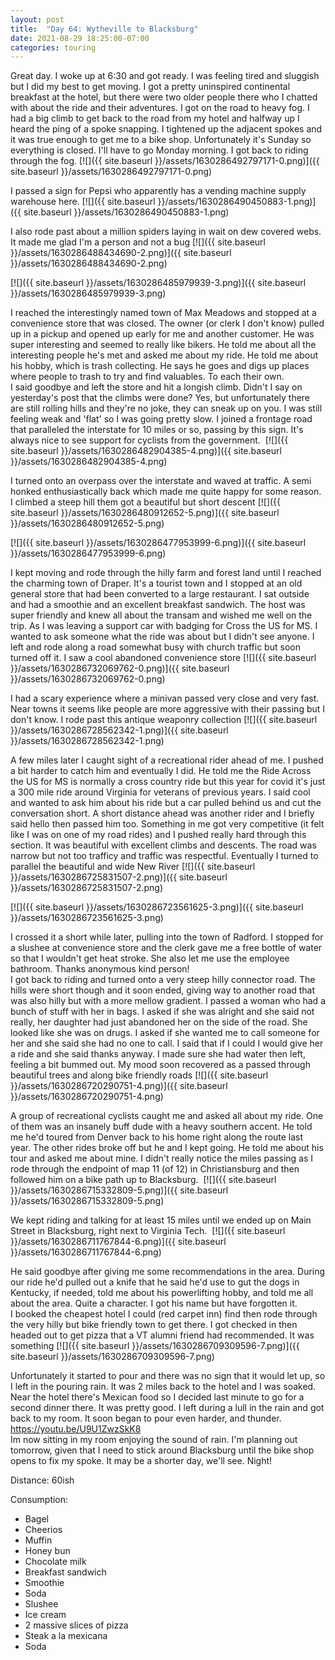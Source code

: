 ```yaml
---
layout: post
title:  "Day 64: Wytheville to Blacksburg"
date: 2021-08-29 18:25:00-07:00
categories: touring
---
```

Great day. I woke up at 6:30 and got ready. I was feeling tired and sluggish but I did my best to get moving. I got a pretty uninspired continental breakfast at the hotel, but there were two older people there who I chatted with about the ride and their adventures. I got on the road to heavy fog. I had a big climb to get back to the road from my hotel and halfway up I heard the ping of a spoke snapping. I tightened up the adjacent spokes and it was true enough to get me to a bike shop. Unfortunately it's Sunday so everything is closed. I'll have to go Monday morning. I got back to riding through the fog.
[![]({{ site.baseurl }}/assets/1630286492797171-0.png)]({{ site.baseurl }}/assets/1630286492797171-0.png)
  
I passed a sign for Pepsi who apparently has a vending machine supply warehouse here.
[![]({{ site.baseurl }}/assets/1630286490450883-1.png)]({{ site.baseurl }}/assets/1630286490450883-1.png)
  
I also rode past about a million spiders laying in wait on dew covered webs. It made me glad I'm a person and not a bug
[![]({{ site.baseurl }}/assets/1630286488434690-2.png)]({{ site.baseurl }}/assets/1630286488434690-2.png)

[![]({{ site.baseurl }}/assets/1630286485979939-3.png)]({{ site.baseurl }}/assets/1630286485979939-3.png)
  
I reached the interestingly named town of Max Meadows and stopped at a convenience store that was closed. The owner (or clerk I don't know) pulled up in a pickup and opened up early for me and another customer. He was super interesting and seemed to really like bikers. He told me about all the interesting people he's met and asked me about my ride. He told me about his hobby, which is trash collecting. He says he goes and digs up places where people to trash to try and find valuables. To each their own.   
I said goodbye and left the store and hit a longish climb. Didn't I say on yesterday's post that the climbs were done? Yes, but unfortunately there are still rolling hills and they're no joke, they can sneak up on you. I was still feeling weak and 'flat' so I was going pretty slow. I joined a frontage road that paralleled the interstate for 10 miles or so, passing by this sign. It's always nice to see support for cyclists from the government. 
[![]({{ site.baseurl }}/assets/1630286482904385-4.png)]({{ site.baseurl }}/assets/1630286482904385-4.png)
  
I turned onto an overpass over the interstate and waved at traffic. A semi honked enthusiastically back which made me quite happy for some reason. I climbed a steep hill them got a beautiful but short descent
[![]({{ site.baseurl }}/assets/1630286480912652-5.png)]({{ site.baseurl }}/assets/1630286480912652-5.png)

[![]({{ site.baseurl }}/assets/1630286477953999-6.png)]({{ site.baseurl }}/assets/1630286477953999-6.png)
  
I kept moving and rode through the hilly farm and forest land until I reached the charming town of Draper. It's a tourist town and I stopped at an old general store that had been converted to a large restaurant. I sat outside and had a smoothie and an excellent breakfast sandwich. The host was super friendly and knew all about the transam and wished me well on the trip. As I was leaving a support car with badging for Cross the US for MS. I wanted to ask someone what the ride was about but I didn't see anyone. I left and rode along a road somewhat busy with church traffic but soon turned off it. I saw a cool abandoned convenience store
[![]({{ site.baseurl }}/assets/1630286732069762-0.png)]({{ site.baseurl }}/assets/1630286732069762-0.png)
  
I had a scary experience where a minivan passed very close and very fast. Near towns it seems like people are more aggressive with their passing but I don't know. I rode past this antique weaponry collection
[![]({{ site.baseurl }}/assets/1630286728562342-1.png)]({{ site.baseurl }}/assets/1630286728562342-1.png)
  
A few miles later I caught sight of a recreational rider ahead of me. I pushed a bit harder to catch him and eventually I did. He told me the Ride Across the US for MS is normally a cross country ride but this year for covid it's just a 300 mile ride around Virginia for veterans of previous years. I said cool and wanted to ask him about his ride but a car pulled behind us and cut the conversation short. A short distance ahead was another rider and I briefly said hello then passed him too. Something in me got very competitive (it felt like I was on one of my road rides) and I pushed really hard through this section. It was beautiful with excellent climbs and descents. The road was narrow but not too trafficy and traffic was respectful. Eventually I turned to parallel the beautiful and wide New River
[![]({{ site.baseurl }}/assets/1630286725831507-2.png)]({{ site.baseurl }}/assets/1630286725831507-2.png)

[![]({{ site.baseurl }}/assets/1630286723561625-3.png)]({{ site.baseurl }}/assets/1630286723561625-3.png)
  
I crossed it a short while later, pulling into the town of Radford. I stopped for a slushee at convenience store and the clerk gave me a free bottle of water so that I wouldn't get heat stroke. She also let me use the employee bathroom. Thanks anonymous kind person!  
I got back to riding and turned onto a very steep hilly connector road. The hills were short though and it soon ended, giving way to another road that was also hilly but with a more mellow gradient. I passed a woman who had a bunch of stuff with her in bags. I asked if she was alright and she said not really, her daughter had just abandoned her on the side of the road. She looked like she was on drugs. I asked if she wanted me to call someone for her and she said she had no one to call. I said that if I could I would give her a ride and she said thanks anyway. I made sure she had water then left, feeling a bit bummed out. My mood soon recovered as a passed through beautiful trees and along bike friendly roads
[![]({{ site.baseurl }}/assets/1630286720290751-4.png)]({{ site.baseurl }}/assets/1630286720290751-4.png)
  
A group of recreational cyclists caught me and asked all about my ride. One of them was an insanely buff dude with a heavy southern accent. He told me he'd toured from Denver back to his home right along the route last year. The other rides broke off but he and I kept going. He told me about his tour and asked me about mine. I didn't really notice the miles passing as I rode through the endpoint of map 11 (of 12) in Christiansburg and then followed him on a bike path up to Blacksburg. 
[![]({{ site.baseurl }}/assets/1630286715332809-5.png)]({{ site.baseurl }}/assets/1630286715332809-5.png)
  
We kept riding and talking for at least 15 miles until we ended up on Main Street in Blacksburg, right next to Virginia Tech. 
[![]({{ site.baseurl }}/assets/1630286711767844-6.png)]({{ site.baseurl }}/assets/1630286711767844-6.png)
  
He said goodbye after giving me some recommendations in the area. During our ride he'd pulled out a knife that he said he'd use to gut the dogs in Kentucky, if needed, told me about his powerlifting hobby, and told me all about the area. Quite a character. I got his name but have forgotten it.  
I booked the cheapest hotel I could (red carpet inn) find then rode through the very hilly but bike friendly town to get there. I got checked in then headed out to get pizza that a VT alumni friend had recommended. It was something
[![]({{ site.baseurl }}/assets/1630286709309596-7.png)]({{ site.baseurl }}/assets/1630286709309596-7.png)
  
Unfortunately it started to pour and there was no sign that it would let up, so I left in the pouring rain. It was 2 miles back to the hotel and I was soaked. Near the hotel there's Mexican food so I decided last minute to go for a second dinner there. It was pretty good. I left during a lull in the rain and got back to my room. It soon began to pour even harder, and thunder.   
<https://youtu.be/U9U1ZwzSkK8>  
Im now sitting in my room enjoying the sound of rain. I'm planning out tomorrow, given that I need to stick around Blacksburg until the bike shop opens to fix my spoke. It may be a shorter day, we'll see. Night!  


Distance: 60ish

Consumption:
- Bagel
- Cheerios
- Muffin
- Honey bun
- Chocolate milk
- Breakfast sandwich
- Smoothie
- Soda
- Slushee
- Ice cream
- 2 massive slices of pizza
- Steak a la mexicana
- Soda
